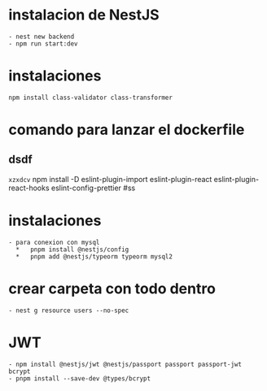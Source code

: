  # instalacion de NestJS
    - nest new backend
    - npm run start:dev

# instalaciones
    npm install class-validator class-transformer


 # comando para lanzar el dockerfile 
  
 ## dsdf
 `xzxdcv`
 npm install -D eslint-plugin-import eslint-plugin-react eslint-plugin-react-hooks eslint-config-prettier
#ss


# instalaciones 
    - para conexion con mysql
      *   pnpm install @nestjs/config
      *   pnpm add @nestjs/typeorm typeorm mysql2
# crear carpeta con todo dentro
    - nest g resource users --no-spec
# JWT
    - npm install @nestjs/jwt @nestjs/passport passport passport-jwt bcrypt
    - pnpm install --save-dev @types/bcrypt  
